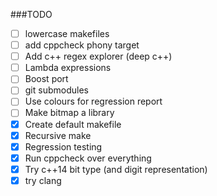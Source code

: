 ###TODO
- [ ] lowercase makefiles 
- [ ] add cppcheck phony target
- [ ] Add c++ regex explorer (deep c++)
- [ ] Lambda expressions
- [ ] Boost port
- [ ] git submodules
- [ ] Use colours for regression report
- [ ] Make bitmap a library
- [x] Create default makefile
- [x] Recursive make
- [x] Regression testing
- [x] Run cppcheck over everything
- [x] Try c++14 bit type (and digit representation)
- [x] try clang

